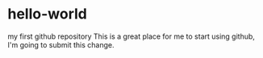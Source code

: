 # hello-world
my first github repository
This is a great place for me to start using github, I'm going to submit this change.
